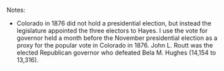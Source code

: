 Notes:

- Colorado in 1876 did not hold a presidential election, but instead the legislature appointed the three electors to Hayes. I use the vote for governor held a month before the November presidential election as a proxy for the popular vote in Colorado in 1876. John L. Routt was the elected Republican governor who defeated Bela M. Hughes (14,154 to 13,316).

